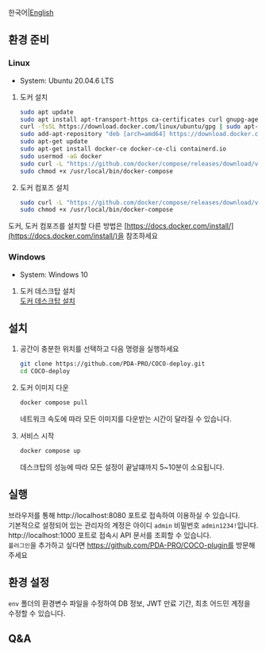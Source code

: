 
한국어|[English](https://github.com/PDA-PRO/COCO-deploy/blob/main/README.eng.md)

## 환경 준비

### Linux
+ System: Ubuntu 20.04.6 LTS

1. 도커 설치

    ```bash
    sudo apt update
    sudo apt install apt-transport-https ca-certificates curl gnupg-agent software-properties-common
    curl -fsSL https://download.docker.com/linux/ubuntu/gpg | sudo apt-key add -
    sudo add-apt-repository "deb [arch=amd64] https://download.docker.com/linux/ubuntu $(lsb_release -cs) stable"
    sudo apt-get update
    sudo apt-get install docker-ce docker-ce-cli containerd.io
    sudo usermod -aG docker
    sudo curl -L "https://github.com/docker/compose/releases/download/v2.5.0/docker-compose-$(uname -s)-$(uname -m)" -o /usr/local/bin/docker-compose
    sudo chmod +x /usr/local/bin/docker-compose
    ```

2. 도커 컴포즈 설치

    ```bash
    sudo curl -L "https://github.com/docker/compose/releases/download/v2.5.0/docker-compose-$(uname -s)-$(uname -m)" -o /usr/local/bin/docker-compose
    sudo chmod +x /usr/local/bin/docker-compose
    ```

  도커, 도커 컴포즈를 설치할 다른 방법은 [https://docs.docker.com/install/](https://docs.docker.com/install/)을 참조하세요

### Windows
+ System: Windows 10

1. 도커 데스크탑 설치  
  [도커 데스크탑 설치](https://docs.docker.com/desktop/install/windows-install/)


## 설치

1. 공간이 충분한 위치를 선택하고 다음 명령을 실행하세요

    ```bash
    git clone https://github.com/PDA-PRO/COCO-deploy.git
    cd COCO-deploy
    ```

3. 도커 이미지 다운

    ```bash
    docker compose pull
    ```
    네트워크 속도에 따라 모든 이미지를 다운받는 시간이 달라질 수 있습니다.
   
2. 서비스 시작

    ```bash
    docker compose up
    ```
    데스크탑의 성능에 따라 모든 설정이 끝날떄까지 5~10분이 소요됩니다.
    
## 실행
브라우저를 통해 http://localhost:8080 포트로 접속하여 이용하실 수 있습니다.  
기본적으로 설정되어 있는 관리자의 계정은 아이디 `admin` 비밀번호 `admin1234!`입니다.  
http://localhost:1000 포트로 접속시 API 문서를 조회할 수 있습니다.  
`플러그인`을 추가하고 싶다면 https://github.com/PDA-PRO/COCO-plugin를 방문해주세요

## 환경 설정
`env` 폴더의 환경변수 파일을 수정하여 DB 정보, JWT 만료 기간, 최초 어드민 계정을 수정할 수 있습니다.

## Q&A
